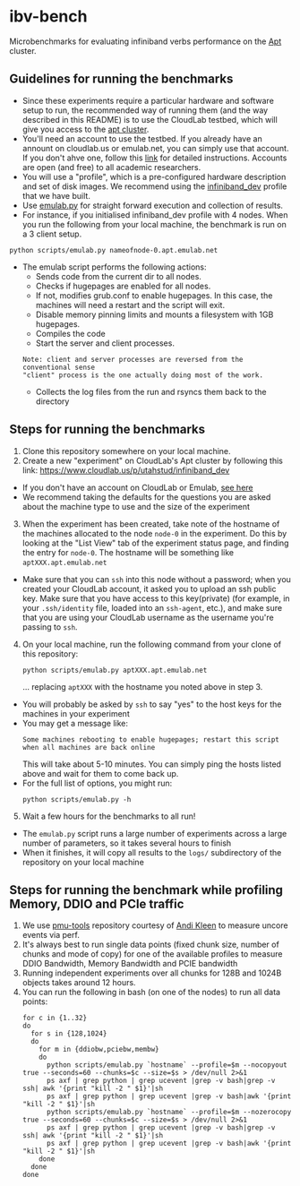 # ibv-bench

Microbenchmarks for evaluating infiniband verbs performance on the  [Apt](http://docs.aptlab.net/) cluster.

## Guidelines for running the benchmarks

* Since these experiments require a particular hardware and software setup to
  run, the recommended way of running them (and the way described in this
  README) is to use the CloudLab testbed, which will give you access to the
  [apt cluster](http://docs.aptlab.net/hardware.html).
* You'll need an account to use the testbed. If you already have an annount on
  cloudlab.us or emulab.net, you can simply use that account. If you don't ahve
  one, follow this [link](http://docs.cloudlab.us/getting-started.html) for
  detailed instructions. Accounts are open (and free) to all academic
  researchers.
* You will use a "profile", which is a pre-configured hardware description and
  set of disk images. We recommend using the
  [infiniband_dev](https://www.cloudlab.us/p/utahstud/infiniband_dev) profile
  that we have built.
* Use [emulab.py](scripts/emulab.py) for straight forward execution and
  collection of results.
* For instance, if you initialised infiniband_dev profile with 4 nodes. When
  you run the following from your local machine, the benchmark is run on a 3 client setup.
```
python scripts/emulab.py nameofnode-0.apt.emulab.net
```
* The emulab script performs the following actions:
    * Sends code from the current dir to all nodes.
    * Checks if hugepages are enabled for all nodes.
    * If not, modifies grub.conf to enable hugepages. In this case, the machines will need a restart and the script will exit.
    * Disable memory pinning limits and mounts a filesystem with 1GB hugepages.
    * Compiles the code
    * Start the server and client processes.
    ```
    Note: client and server processes are reversed from the conventional sense 
    "client" process is the one actually doing most of the work.
    ```
    * Collects the log files from the run and rsyncs them back to the directory

## Steps for running the benchmarks

1. Clone this repository somewhere on your local machine.
2. Create a new "experiment" on CloudLab's Apt cluster by following this link:
  https://www.cloudlab.us/p/utahstud/infiniband_dev
  * If you don't have an account on CloudLab or Emulab,
    [see here](http://docs.cloudlab.us/getting-started.html)
  * We recommend taking the defaults for the questions you are asked about the
    machine type to use and the size of the experiment
3. When the experiment has been created, take note of the hostname of the
   machines allocated to the node `node-0` in the experiment. Do this by
   looking at the "List View" tab of the experiment status page, and
   finding the entry for `node-0`. The hostname will be something like
   `aptXXX.apt.emulab.net`
  * Make sure that you can `ssh` into this node without a password; when you
     created your CloudLab account, it asked you to upload an ssh public key.
     Make sure that you have access to this key(private) (for example, in your `.ssh/identity` file,
     loaded into an `ssh-agent`, etc.), and make sure that you are using your
     CloudLab username as the username you're passing to `ssh`.
4. On your local machine, run the following command from your clone of this
   repository:
   ```
   python scripts/emulab.py aptXXX.apt.emulab.net
   ```
   ... replacing `aptXXX` with the hostname you noted above in step 3.
  * You will probably be asked by `ssh` to say "yes" to the host keys for the
     machines in your experiment
  * You may get a message like:
     ```
     Some machines rebooting to enable hugepages; restart this script when all machines are back online
     ```
     This will take about 5-10 minutes. You can simply ping the hosts listed
     above and wait for them to come back up.
  * For the full list of options, you might run:
    ```
    python scripts/emulab.py -h
    ```
5. Wait a few hours for the benchmarks to all run!
  * The `emulab.py` script runs a large number of experiments across
     a large number of parameters, so it takes several hours to
     finish
  * When it finishes, it will copy all results to the `logs/` subdirectory of
    the repository on your local machine

## Steps for running the benchmark while profiling Memory, DDIO and PCIe traffic

1. We use [pmu-tools](https://github.com/andikleen/pmu-tools) repository 
   courtesy of [Andi Kleen](https://github.com/andikleen) to measure uncore events via perf.
2. It's always best to run single data points (fixed chunk size, number of chunks and mode of copy)
   for one of the available profiles to measure DDIO Bandwidth, Memory Bandwidth and PCIE bandwidth
3. Running independent experiments over all chunks for 128B and 1024B objects takes around 12 hours.
4. You can run the following in bash (on one of the nodes) to run all data points:
   ```
   for c in {1..32}
   do
     for s in {128,1024}
     do
       for m in {ddiobw,pciebw,membw}
       do 
         python scripts/emulab.py `hostname` --profile=$m --nocopyout true --seconds=60 --chunks=$c --size=$s > /dev/null 2>&1
         ps axf | grep python | grep ucevent |grep -v bash|grep -v ssh| awk '{print "kill -2 " $1}'|sh
         ps axf | grep python | grep ucevent |grep -v bash|awk '{print "kill -2 " $1}'|sh
         python scripts/emulab.py `hostname` --profile=$m --nozerocopy true --seconds=60 --chunks=$c --size=$s > /dev/null 2>&1
         ps axf | grep python | grep ucevent |grep -v bash|grep -v ssh| awk '{print "kill -2 " $1}'|sh
         ps axf | grep python | grep ucevent |grep -v bash|awk '{print "kill -2 " $1}'|sh
       done
     done
   done
   ```
